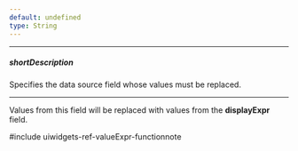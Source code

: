 ```yaml
---
default: undefined
type: String
---
```

---
##### shortDescription
Specifies the data source field whose values must be replaced.

---
Values from this field will be replaced with values from the **displayExpr** field.

#include uiwidgets-ref-valueExpr-functionnote